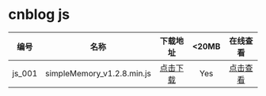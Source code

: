 # cnblog  js

|编号|名称|下载地址|<20MB|在线查看|
|:----:|:----:|:----:|:----:|:----:|
|js_001|      simpleMemory_v1.2.8.min.js |[点击下载](https://github.com/SillyCuckoo/CDN/raw/master/cnblog/js/js_001.js)|Yes|[点击查看](https://cdn.jsdelivr.net/gh/SillyCuckoo/CDN@master/cnblog/js/js_001.js)|

